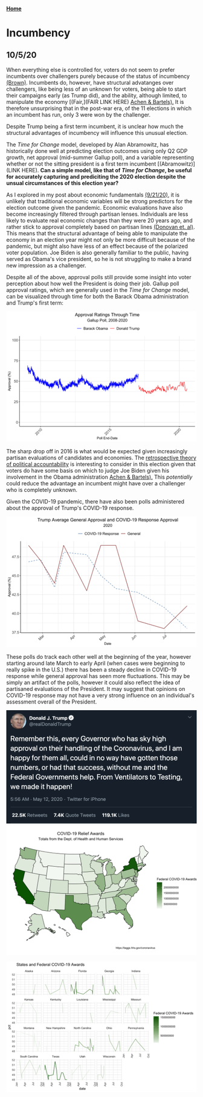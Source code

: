 #### [Home](https://cassidybargell.github.io/election_analytics/)

# Incumbency
## 10/5/20

When everything else is controlled for, voters do not seem to prefer incumbents over challengers purely because of the status of incumbency [(Brown)](https://www-cambridge-org.ezp-prod1.hul.harvard.edu/core/services/aop-cambridge-core/content/view/ECFE39E003912F8AF65C2AD14A34BD8C/S2052263014000062a.pdf/div-class-title-voters-don-t-care-much-about-incumbency-div.pdf). Incumbents do, however, have structural advatanges over challengers, like being less of an unknown for voters, being able to start their campaigns early (as Trump did), and the ability, although limited, to manipulate the economy [(Fair,](FAIR LINK HERE) [Achen & Bartels).](https://muse-jhu-edu.ezp-prod1.hul.harvard.edu/book/64646) It is therefore unsurprising that in the post-war era, of the 11 elections in which an incumbent has run, only 3 were won by the challenger.

Despite Trump being a first term incumbent, it is unclear how much the structural advantages of incumbency will influence this unusual election.

The *Time for Change* model, developed by Alan Abramowitz, has historically done well at predicting election outcomes using only Q2 GDP growth, net approval (mid-summer Gallup poll), and a variable representing whether or not the sitting president is a first term incumbent [(Abramowitz)](LINK HERE). **Can a simple model, like that of *Time for Change*, be useful for accurately capturing and prediciting the 2020 election despite the unsual circumstances of this election year?**

As I explored in my post about economic fundamentals [(9/21/20)](https://cassidybargell.github.io/election_analytics/posts/week_2.html), it is unlikely that traditional economic variables will be strong predictors for the election outcome given the pandemic. Economic evaluations have also become increasingly filtered through partisan lenses. Individuals are less likely to evaluate real economic changes than they were 20 years ago, and rather stick to approval completely based on partisan lines [(Donovan et. al)](https://link-springer-com.ezp-prod1.hul.harvard.edu/article/10.1007/s11109-019-09539-8). This means that the structural advantage of being able to manipulate the economy in an election year might not only be more difficult because of the pandemic, but might also have less of an effect because of the polarized voter population. Joe Biden is also generally familiar to the public, having served as Obama's vice president, so he is not struggling to make a brand new impression as a challenger. 

Despite all of the above, approval polls still provide some insight into voter perception about how well the President is doing their job. Gallup poll approval ratings, which are generally used in the *Time for Change* model, can be visualized through time for both the Barack Obama administration and Trump's first term:

![](../figures/approval_through_time.png)

The sharp drop off in 2016 is what would be expected given increasingly partisan evaluations of candidates and economies. The [retrospective theory of political accountability](https://cassidybargell.github.io/election_analytics/posts/week_2.html) is interesting to consider in this election given that voters do have some basis on which to judge Joe Biden given his involvement in the Obama administration [Achen & Bartels).](https://muse-jhu-edu.ezp-prod1.hul.harvard.edu/book/64646) This *potentially* could reduce the advantage an incumbent might have over a challenger who is completely unknown.

Given the COVID-19 pandemic, there have also been polls administered about the approval of Trump's COVID-19 response. 

![](../figures/trump_2020_approvals.png)

These polls do track each other well at the beginning of the year, however starting around late March to early April (when cases were beginning to really spike in the U.S.) there has been a steady decline in COVID-19 response while general approval has seen more fluctuations. This may be simply an artifact of the polls, however it could also reflect the idea of partisaned evaluations of the President. It may suggest that opinions on COVID-19 response may not have a very strong influence on an individual's assessment overall of the President. 


![](../figures/trump_tweet.png)
![](../figures/state_covid_relief.png)

![](../figures/states_vs_federalspend.png)